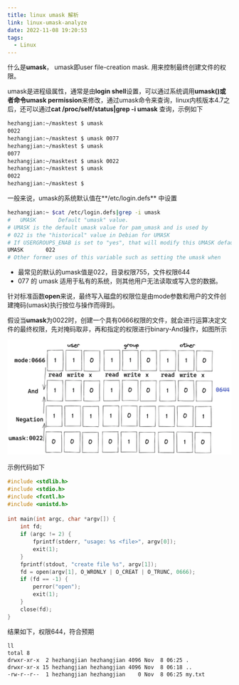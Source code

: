 ```yaml
---
title: linux umask 解析
link: linux-umask-analyze
date: 2022-11-08 19:20:53
tags:
  - Linux
---
```


什么是**umask**， umask即user file-creation mask. 用来控制最终创建文件的权限。

umask是进程级属性，通常是由**login shell**设置，可以通过系统调用**umask()**或者命令**umask permission**来修改，通过umask命令来查询，linux内核版本4.7之后，还可以通过**cat /proc/self/status|grep -i umask** 查询，示例如下

```bash
hezhangjian:~/masktest $ umask
0022
hezhangjian:~/masktest $ umask 0077
hezhangjian:~/masktest $ umask
0077
hezhangjian:~/masktest $ umask 0022
hezhangjian:~/masktest $ umask
0022
hezhangjian:~/masktest $
```

一般来说，umask的系统默认值在**/etc/login.defs** 中设置

```bash
hezhangjian:~ $cat /etc/login.defs|grep -i umask
#	UMASK		Default "umask" value.
# UMASK is the default umask value for pam_umask and is used by
# 022 is the "historical" value in Debian for UMASK
# If USERGROUPS_ENAB is set to "yes", that will modify this UMASK default value
UMASK		022
# Other former uses of this variable such as setting the umask when
```

- 最常见的默认的umask值是022，目录权限755，文件权限644
- 077 的 umask 适用于私有的系统，则其他用户无法读取或写入您的数据。

针对标准函数**open**来说，最终写入磁盘的权限位是由mode参数和用户的文件创建掩码(umask)执行按位与操作而得到。

假设当**umask**为0022时，创建一个具有0666权限的文件，就会进行运算决定文件的最终权限，先对掩码取非，再和指定的权限进行binary-And操作，如图所示

![linux-umask-analyze](Images/linux-umask-analyze.png)

示例代码如下

```c
#include <stdlib.h>
#include <stdio.h>
#include <fcntl.h>
#include <unistd.h>

int main(int argc, char *argv[]) {
    int fd;
    if (argc != 2) {
        fprintf(stderr, "usage: %s <file>", argv[0]);
        exit(1);
    }
    fprintf(stdout, "create file %s", argv[1]);
    fd = open(argv[1], O_WRONLY | O_CREAT | O_TRUNC, 0666);
    if (fd == -1) {
        perror("open");
        exit(1);
    }
    close(fd);
}
```

结果如下，权限644，符合预期

```
ll
total 8
drwxr-xr-x  2 hezhangjian hezhangjian 4096 Nov  8 06:25 .
drwxr-xr-x 15 hezhangjian hezhangjian 4096 Nov  8 06:18 ..
-rw-r--r--  1 hezhangjian hezhangjian    0 Nov  8 06:25 my.txt
```
